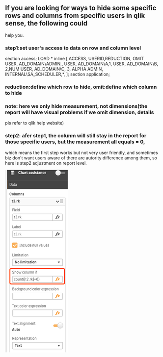 ## If you are looking for ways to hide some specific rows and columns from specific users in qlik sense, the following could 
help you.

### step1:set user's access to **data** on row and column level


section access;
LOAD * inline [
ACCESS, USERID,REDUCTION, OMIT    
USER, AD_DOMAIN\ADMIN,,
USER, AD_DOMAIN\A,1,
USER, AD_DOMAIN\B, 2,NUM
USER, AD_DOMAIN\C, 3, ALPHA
ADMIN, INTERNAL\SA_SCHEDULER,*,
];
section application;


 ### reduction:define which row to hide, omit:define which column to hide
 ### note: here we only hide measurement, not dimensions(the report will have visual problems if we omit dimension, details 
 pls refer to qlik help website)
 
 
 ### step2: afer step1, the colunm will still stay in the report for those specific users, but the measurement all equals = 0,
 which means the first step works but not very user friendly, and sometimes biz don't want users aware of there are autority 
 difference among them, so here is step2 adjustment on report level.
 
![image](https://github.com/gege521/Qlik-Sense/blob/master/report.png)
 
